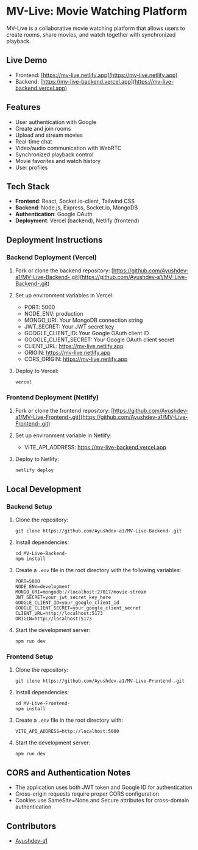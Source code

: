 # MV-Live: Movie Watching Platform

MV-Live is a collaborative movie watching platform that allows users to create rooms, share movies, and watch together with synchronized playback.

## Live Demo

- Frontend: [https://mv-live.netlify.app](https://mv-live.netlify.app)
- Backend: [https://mv-live-backend.vercel.app](https://mv-live-backend.vercel.app)

## Features

- User authentication with Google
- Create and join rooms
- Upload and stream movies
- Real-time chat
- Video/audio communication with WebRTC
- Synchronized playback control
- Movie favorites and watch history
- User profiles

## Tech Stack

- **Frontend**: React, Socket.io-client, Tailwind CSS
- **Backend**: Node.js, Express, Socket.io, MongoDB
- **Authentication**: Google OAuth
- **Deployment**: Vercel (backend), Netlify (frontend)

## Deployment Instructions

### Backend Deployment (Vercel)

1. Fork or clone the backend repository: [https://github.com/Ayushdev-a1/MV-Live-Backend-.git](https://github.com/Ayushdev-a1/MV-Live-Backend-.git)

2. Set up environment variables in Vercel:
   - PORT: 5000
   - NODE_ENV: production
   - MONGO_URI: Your MongoDB connection string
   - JWT_SECRET: Your JWT secret key
   - GOOGLE_CLIENT_ID: Your Google OAuth client ID
   - GOOGLE_CLIENT_SECRET: Your Google OAuth client secret
   - CLIENT_URL: https://mv-live.netlify.app
   - ORIGIN: https://mv-live.netlify.app
   - CORS_ORIGIN: https://mv-live.netlify.app

3. Deploy to Vercel:
   ```
   vercel
   ```

### Frontend Deployment (Netlify)

1. Fork or clone the frontend repository: [https://github.com/Ayushdev-a1/MV-Live-Frontend-.git](https://github.com/Ayushdev-a1/MV-Live-Frontend-.git)

2. Set up environment variable in Netlify:
   - VITE_API_ADDRESS: https://mv-live-backend.vercel.app

3. Deploy to Netlify:
   ```
   netlify deploy
   ```

## Local Development

### Backend Setup

1. Clone the repository:
   ```
   git clone https://github.com/Ayushdev-a1/MV-Live-Backend-.git
   ```

2. Install dependencies:
   ```
   cd MV-Live-Backend-
   npm install
   ```

3. Create a `.env` file in the root directory with the following variables:
   ```
   PORT=5000
   NODE_ENV=development
   MONGO_URI=mongodb://localhost:27017/movie-stream
   JWT_SECRET=your_jwt_secret_key_here
   GOOGLE_CLIENT_ID=your_google_client_id
   GOOGLE_CLIENT_SECRET=your_google_client_secret
   CLIENT_URL=http://localhost:5173
   ORIGIN=http://localhost:5173
   ```

4. Start the development server:
   ```
   npm run dev
   ```

### Frontend Setup

1. Clone the repository:
   ```
   git clone https://github.com/Ayushdev-a1/MV-Live-Frontend-.git
   ```

2. Install dependencies:
   ```
   cd MV-Live-Frontend-
   npm install
   ```

3. Create a `.env` file in the root directory with:
   ```
   VITE_API_ADDRESS=http://localhost:5000
   ```

4. Start the development server:
   ```
   npm run dev
   ```

## CORS and Authentication Notes

- The application uses both JWT token and Google ID for authentication
- Cross-origin requests require proper CORS configuration
- Cookies use SameSite=None and Secure attributes for cross-domain authentication

## Contributors

- [Ayushdev-a1](https://github.com/Ayushdev-a1) 
